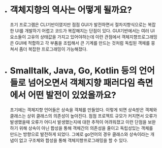 - # 객체지향의 역사는 어떻게 될까요?
  초기 프로그램은 CLI기반이였지만 점점 GUI가 발전하면서 절차지향식으로는 복잡한 UI를 개발하기 어렵고 코드가 복잡해지는 단점이 있다. GUI기반에서는 여러 UI요소들이 고유의 상태값을 가지고 있어야하는데 이런 관점에서 객체지향프로그래밍은 GUI에 적합하고 각 부품을 조립해서 큰 기계를 만드는 것처럼 독립된 객체를 뭉쳐서 좀더 복잡한 프로그래밍이 가능해졌다.
- # Smalltalk, Java, Go, Kotlin 등의 언어들로 넘어오면서 객체지향 패러다임 측면에서 어떤 발전이 있었을까요?
  초기에는 객체지향 언어들은 상속을 객체를 만들었다. 이렇게 되면 상속받은 객체와 클래스는 상위 클래스의 의존성이 높아진다. 점점 프로젝트 규모가 커지면서 오류가 발생했을때 오류가 어디서 발생했는지에 대한 추적이 어려워졌고 이런 단점을 보완하기 위해 상속이 아닌 합성을 통해 객체간의 의존성을 줄이고 독립성있는 객체를 만드는 방향으로 발전하게 되었다. 그예로 go언어의 경우 클래스와 상속이라는 개념이 없고 구조체와 합성을 통해 객체지향프로그래밍을 할 수 있다.
